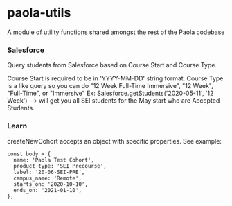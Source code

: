 # paola-utils
A module of utility functions shared amongst the rest of the Paola codebase



### Salesforce
Query students from Salesforce based on Course Start and Course Type.

Course Start is required to be in 'YYYY-MM-DD' string format.
Course Type is a like query so you can do "12 Week Full-Time Immersive", "12 Week", "Full-Time", or "Immersive"
Ex: Salesforce.getStudents('2020-05-11', '12 Week') --> will get you all SEI students for the May start who are Accepted Students.


### Learn

createNewCohort accepts an object with specific properties.  See example:
```
const body = {
  name: 'Paola Test Cohort',
  product_type: 'SEI Precourse',
  label: '20-06-SEI-PRE',
  campus_name: 'Remote',
  starts_on: '2020-10-10',
  ends_on: '2021-01-10',
};
```

